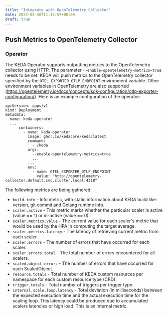 ```yaml
---
title: "Integrate with OpenTelemetry Collector"
date: 2023-08-30T11:13:57+08:00
draft: true
---
```


## Push Metrics to OpenTelemetry Collector

### Operator

The KEDA Operator supports outputting metrics to the OpenTelemetry collector using HTTP. The parameter `--enable-opentelemetry-metrics=true` needs to be set. KEDA will push metrics to the OpenTelemetry collector specified by the `OTEL_EXPORTER_OTLP_ENDPOINT` environment variable. Other environment variables in OpenTelemetry are also supported (https://opentelemetry.io/docs/concepts/sdk-configuration/otlp-exporter-configuration/). Here is an example configuration of the operator: 
```
apiVersion: apps/v1
kind: Deployment
metadata:
  name: keda-operator
  ...
      containers:
        - name: keda-operator
          image: ghcr.io/kedacore/keda:latest
          command:
            - /keda
          args:
            --enable-opentelemetry-metrics=true
            ...
          ...
          env:
            - name: OTEL_EXPORTER_OTLP_ENDPOINT
              value: "http://opentelemetry-collector.default.svc.cluster.local:4318"
```
The following metrics are being gathered:

- `build.info` - Info metric, with static information about KEDA build like: version, git commit and Golang runtime info.
- `scaler.active` - This metric marks whether the particular scaler is active (value == 1) or in-active (value == 0).
- `scaler.metrics.value` - The current value for each scaler's metric that would be used by the HPA in computing the target average.
- `scaler.metrics.latency` - The latency of retrieving current metric from each scaler.
- `scaler.errors` - The number of errors that have occurred for each scaler.
- `scaler.errors.total` - The total number of errors encountered for all scalers.
- `scaled.object.errors` - The number of errors that have occurred for each ScaledObject.
- `resource.totals` - Total number of KEDA custom resources per namespace for each custom resource type (CRD).
- `trigger.totals` - Total number of triggers per trigger type.
- `internal.scale.loop.latency` - Total deviation (in milliseconds) between the expected execution time and the actual execution time for the scaling loop. This latency could be produced due to accumulated scalers latencies or high load. This is an internal metric.
